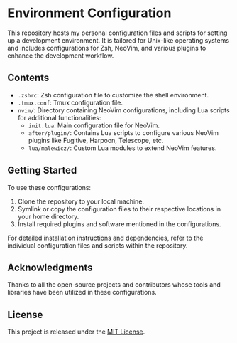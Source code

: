 # Environment Configuration

This repository hosts my personal configuration files and scripts for setting up a development environment. It is tailored for Unix-like operating systems and includes configurations for Zsh, NeoVim, and various plugins to enhance the development workflow.

## Contents

- `.zshrc`: Zsh configuration file to customize the shell environment.
- `.tmux.conf`: Tmux configuration file.
- `nvim/`: Directory containing NeoVim configurations, including Lua scripts for additional functionalities:
  - `init.lua`: Main configuration file for NeoVim.
  - `after/plugin/`: Contains Lua scripts to configure various NeoVim plugins like Fugitive, Harpoon, Telescope, etc.
  - `lua/malewicz/`: Custom Lua modules to extend NeoVim features.

## Getting Started

To use these configurations:
1. Clone the repository to your local machine.
2. Symlink or copy the configuration files to their respective locations in your home directory.
3. Install required plugins and software mentioned in the configurations.

For detailed installation instructions and dependencies, refer to the individual configuration files and scripts within the repository.

## Acknowledgments

Thanks to all the open-source projects and contributors whose tools and libraries have been utilized in these configurations.

## License

This project is released under the [MIT License](LICENSE).
